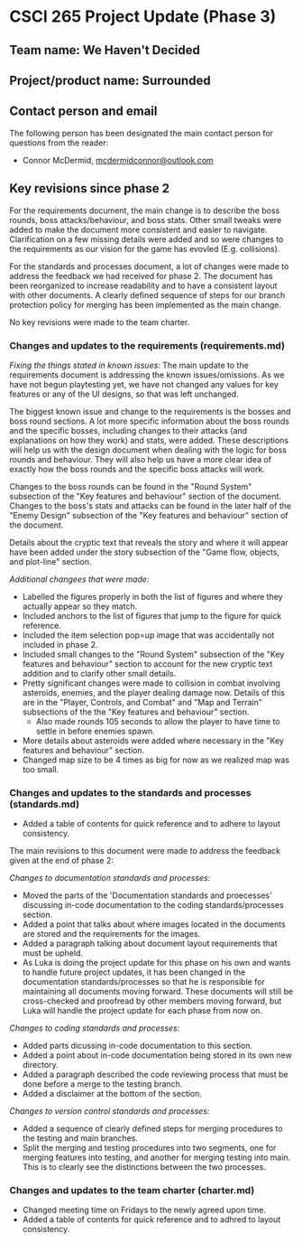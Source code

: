 # CSCI 265 Project Update (Phase 3)

## Team name: We Haven't Decided

## Project/product name: Surrounded

## Contact person and email

The following person has been designated the main contact person for questions from the reader:

 - Connor McDermid, mcdermidconnor@outlook.com

## Key revisions since phase 2

For the requirements document, the main change is to describe the boss rounds, boss attacks/behaviour, and boss stats. Other small tweaks were added to make the document more consistent and easier to navigate. Clarification on a few missing details were added and so were changes to the requirements as our vision for the game has evovled (E.g. collisions).

For the standards and processes document, a lot of changes were made to address the feedback we had received for phase 2. The document has been reorganized to increase readability and to have a consistent layout with other documents. A clearly defined sequence of steps for our branch protection policy for merging has been implemented as the main change.

No key revisions were made to the team charter.

### Changes and updates to the requirements (requirements.md)

*Fixing the things stated in known issues:*
The main update to the requirements document is addressing the known issues/omissions. As we have not begun playtesting yet, we have not changed any values for key features or any of the UI designs, so that was left unchanged.

The biggest known issue and change to the requirements is the bosses and boss round sections. A lot more specific information about the boss rounds and the specific bosses, including changes to their attacks (and explanations on how they work) and stats, were added. These descriptions will help us with the design document when dealing with the logic for boss rounds and behaviour. They will also help us have a more clear idea of exactly how the boss rounds and the specific boss attacks will work. 

Changes to the boss rounds can be found in the "Round System" subsection of the "Key features and behaviour" section of the document. Changes to the boss's stats and attacks can be found in the later half of the "Enemy Design" subsection of the "Key features and behaviour" section of the document. 

Details about the cryptic text that reveals the story and where it will appear have been added under the story subsection of the "Game flow, objects, and plot-line" section.

*Additional changees that were made:*
* Labelled the figures properly in both the list of figures and where they actually appear so they match.
* Included anchors to the list of figures that jump to the figure for quick reference.
* Included the item selection pop=up image that was accidentally not included in phase 2.
* Included small changes to the "Round System" subsection of the "Key features and behaviour" section to account for the new cryptic text addition and to clarify other small details.
* Pretty significant changes were made to collision in combat involving asteroids, enemies, and the player dealing damage now. Details of this are in the "Player, Controls, and Combat" and "Map and Terrain" subsections of the the "Key features and behaviour" section.
    * Also made rounds 105 seconds to allow the player to have time to settle in before enemies spawn.
* More details about asteroids were added where necessary in the "Key features and behaviour" section.
* Changed map size to be 4 times as big for now as we realized map was too small.

### Changes and updates to the standards and processes (standards.md)
* Added a table of contents for quick reference and to adhere to layout consistency.

The main revisions to this document were made to address the feedback given at the end of phase 2:

*Changes to documentation standards and processes:*
* Moved the parts of the 'Documentation standards and proecesses' discussing in-code documentation to the coding standards/processes section.
* Added a point that talks about where images located in the documents are stored and the requirements for the images.
* Added a paragraph talking about document layout requirements that must be upheld.
* As Luka is doing the project update for this phase on his own and wants to handle future project updates, it has been changed in the documentation standards/processes so that he is responsible for maintaining all documents moving forward. These documents will still be cross-checked and proofread by other members moving forward, but Luka will handle the project update for each phase from now on.

*Changes to coding standards and processes:*
* Added parts dicussing in-code documentation to this section.
* Added a point about in-code documentation being stored in its own new directory.
* Added a paragraph described the code reviewing process that must be done before a merge to the testing branch.
* Added a disclaimer at the bottom of the section.

*Changes to version control standards and processes:*
* Added a sequence of clearly defined steps for merging procedures to the testing and main branches. 
* Split the merging and testing procedures into two segments, one for merging features into testing, and another for merging testing into main. This is to clearly see the distinctions between the two processes.

### Changes and updates to the team charter (charter.md)
* Changed meeting time on Fridays to the newly agreed upon time.
* Added a table of contents for quick reference and to adhred to layout consistency.